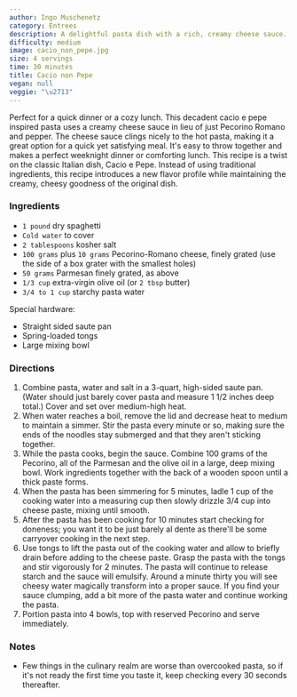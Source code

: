 ```yaml
---
author: Ingo Muschenetz
category: Entrees
description: A delightful pasta dish with a rich, creamy cheese sauce.
difficulty: medium
image: cacio_non_pepe.jpg
size: 4 servings
time: 30 minutes
title: Cacio non Pepe
vegan: null
veggie: "\u2713"
---
```


Perfect for a quick dinner or a cozy lunch. This decadent cacio e pepe inspired pasta uses a creamy cheese sauce in lieu of just Pecorino Romano and pepper. The cheese sauce clings nicely to the hot pasta, making it a great option for a quick yet satisfying meal. It's easy to throw together and makes a perfect weeknight dinner or comforting lunch. This recipe is a twist on the classic Italian dish, Cacio e Pepe. Instead of using traditional ingredients, this recipe introduces a new flavor profile while maintaining the creamy, cheesy goodness of the original dish. 

### Ingredients

* `1 pound` dry spaghetti
* `Cold water` to cover
* `2 tablespoons` kosher salt
* `100 grams` plus `10 grams` Pecorino-Romano cheese, finely grated (use the side of a box grater with the smallest holes)
* `50 grams` Parmesan finely grated, as above
* `1/3 cup` extra-virgin olive oil (or `2 tbsp` butter)
* `3/4 to 1 cup` starchy pasta water

Special hardware:

* Straight sided saute pan
* Spring-loaded tongs
* Large mixing bowl

### Directions

1. Combine pasta, water and salt in a 3-quart, high-sided saute pan. (Water should just barely cover pasta and measure 1 1/2 inches deep total.) Cover and set over medium-high heat.
2. When water reaches a boil, remove the lid and decrease heat to medium to maintain a simmer. Stir the pasta every minute or so, making sure the ends of the noodles stay submerged and that they aren't sticking together.
3. While the pasta cooks, begin the sauce. Combine 100 grams of the Pecorino, all of the Parmesan and the olive oil in a large, deep mixing bowl. Work ingredients together with the back of a wooden spoon until a thick paste forms.
4. When the pasta has been simmering for 5 minutes, ladle 1 cup of the cooking water into a measuring cup then slowly drizzle 3/4 cup into cheese paste, mixing until smooth.
5. After the pasta has been cooking for 10 minutes start checking for doneness; you want it to be just barely al dente as there'll be some carryover cooking in the next step.
6. Use tongs to lift the pasta out of the cooking water and allow to briefly drain before adding to the cheese paste. Grasp the pasta with the tongs and stir vigorously for 2 minutes. The pasta will continue to release starch and the sauce will emulsify. Around a minute thirty you will see cheesy water magically transform into a proper sauce. If you find your sauce clumping, add a bit more of the pasta water and continue working the pasta.
7. Portion pasta into 4 bowls, top with reserved Pecorino and serve immediately.

### Notes

- Few things in the culinary realm are worse than overcooked pasta, so if it's not ready the first time you taste it, keep checking every 30 seconds thereafter.